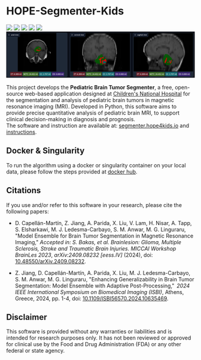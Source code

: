 # HOPE-Segmenter-Kids
<a href="https://docs.hope4kids.io/HOPE-Platform/"><img src="https://img.shields.io/badge/HOPE%20Platform-green.svg"/></a>
<a href="https://segmenter.hope4kids.io/"><img src="https://img.shields.io/badge/Web%20App-orange.svg"/></a>
<a href="https://docs.hope4kids.io/HOPE-Segmenter-Kids/"><img src="https://img.shields.io/badge/Web%20Manual-yellow.svg"/></a>
<a href="https://hub.docker.com/repository/docker/aparida12/brats-peds-2024"><img src="https://img.shields.io/badge/Docker-gray.svg"/></a>
<a href="https://docs.hope4kids.io/HOPE-Segmenter-Kids/seg.html"><img src="https://img.shields.io/badge/Code%20Documentation-blue.svg"/></a>
<img alt="Example Screenshot" src="https://raw.githubusercontent.com/Precision-Medical-Imaging-Group/HOPE-Segmenter-Kids/refs/heads/main/docs/assets/img/Segmentation.png">


This project develops the **Pediatric Brain Tumor Segmenter**, a free, open-source web-based application
designed at [Children's National Hospital](https://www.childrensnational.org/) 
for the segmentation and analysis of pediatric brain tumors in magnetic resonance imaging (MRI). 
Developed in Python, this software aims to provide precise quantitative analysis 
of pediatric brain MRI, to support clinical decision-making in diagnosis and prognosis.  
The software and instruction are available at: [segmenter.hope4kids.io](https://segmenter.hope4kids.io/) and [instructions](https://docs.hope4kids.io/HOPE-Segmenter-Kids/).


## Docker & Singularity

To run the algorithm using a docker or singularity container on your local data, please follow the steps provided at [docker hub](https://hub.docker.com/repository/docker/aparida12/brats-peds-2024).

## Citations

If you use and/or refer to this software in your research, please cite the following papers: 

* D. Capell&aacute;n-Mart&iacute;n, Z. Jiang, A. Parida, X. Liu, V. Lam, H. Nisar, A. Tapp, S. Elsharkawi, M. J. Ledesma-Carbayo, S. M. Anwar, M. G. Linguraru, "Model Ensemble for Brain Tumor Segmentation in Magnetic Resonance Imaging,"
*Accepted in: S. Bakas, et al. Brainlesion: Glioma, Multiple Sclerosis, Stroke and Traumatic Brain Injuries. MICCAI Workshop BrainLes 2023*, *arXiv:2409.08232 \[eess.IV\]* (2024), doi: [10.48550/arXiv.2409.08232](
https://doi.org/10.48550/arXiv.2409.08232).

* Z. Jiang, D. Capell&aacute;n-Mart&iacute;n, A. Parida, X. Liu, M. J. Ledesma-Carbayo, S. M. Anwar, M. G. Linguraru, 
"Enhancing Generalizability in Brain Tumor Segmentation: Model Ensemble with Adaptive Post-Processing," 
*2024 IEEE International Symposium on Biomedical Imaging (ISBI)*, Athens, Greece, 2024, pp. 1-4, 
doi: [10.1109/ISBI56570.2024.10635469](https://ieeexplore.ieee.org/document/10635469/authors#authors).

## Disclaimer

This software is provided without any warranties or liabilities and is intended for research purposes only. It has not been reviewed or approved for clinical use by the Food and Drug Administration (FDA) or any other federal or state agency. 
